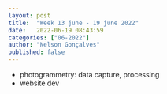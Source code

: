 ```yaml
---
layout: post
title:  "Week 13 june - 19 june 2022"
date:   2022-06-19 08:43:59
categories: ["06-2022"]
author: "Nelson Gonçalves"
published: false
---
```



* photogrammetry: data capture, processing
* website dev


